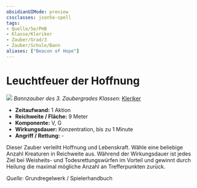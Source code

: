 ```yaml
---
obsidianUIMode: preview
cssclasses: json5e-spell
tags:
- Quelle/5e/PHB
- Klasse/Kleriker
- Zauber/Grad/3
- Zauber/Schule/Bann
aliases: ["Beacon of Hope"]
---
```

# Leuchtfeuer der Hoffnung
![](../../../99%20-%20Setup/Files/Bildersammlung/Symbolik/Bannzauber.webp#token)
*Bannzauber des 3. Zaubergrades*
*Klassen:* [Kleriker](../Charakteroptionen/Klassen/Kleriker.md)

- **Zeitaufwand:** 1 Aktion
- **Reichweite / Fläche:** 9 Meter
- **Komponente:** V, G
- **Wirkungsdauer:** Konzentration, bis zu 1 Minute
- **Angriff / Rettung:** -

Dieser Zauber verleiht Hoffnung und Lebenskraft. Wähle eine beliebige Anzahl Kreaturen in Reichweite aus. Während der Wirkungsdauer ist jedes Ziel bei Weisheits- und Todesrettungswürfen im Vorteil und gewinnt durch Heilung die maximal mögliche Anzahl an Trefferpunkten zurück.

 *Quelle:* Grundregelwerk / Spielerhandbuch